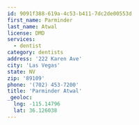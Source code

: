 ```yaml
---
id: 9091f388-619a-4c53-b411-7dc2de00553d
first_name: Parminder
last_name: Atwal
license: DMD
services:
  - dentist
category: dentists
address: '222 Karen Ave'
city: 'Las Vegas'
state: NV
zip: '89109'
phone: '(702) 453-7200'
title: 'Parminder Atwal'
_geoloc:
  lng: -115.14796
  lat: 36.126038
---
```

